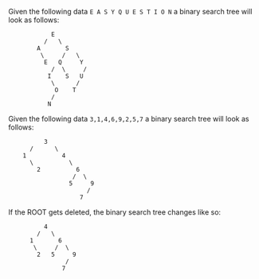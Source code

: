 Given the following data
```E A S Y Q U E S T I O N```
a binary search tree will look as follows:
```
            E
          /   \
        A       S
         \     /   \
          E   Q     Y
            /  \     /
           I    S   U
            \      /
             O    T
            / 
           N   
```


Given the following data
```3,1,4,6,9,2,5,7```
a binary search tree will look as follows:
```
          3
      /      \
    1          4
      \          \
        2          6
                  /  \
                 5     9
                      /
                    7
```

If the ROOT gets deleted,
the binary search tree changes like so:
```
          4
        /   \
      1       6
       \     /  \
        2   5     9
                /
               7 
```
